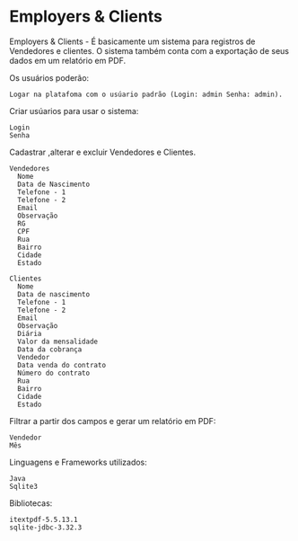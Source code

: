 # Employers & Clients

Employers & Clients - É basicamente um sistema para registros de Vendedores e clientes. O sistema também conta com a exportação de seus dados em um relatório em PDF.

Os usuários poderão:
    
    Logar na platafoma com o usúario padrão (Login: admin Senha: admin).
  
  Criar usúarios para usar o sistema:
  
    Login
    Senha
    
  Cadastrar ,alterar e excluir Vendedores e Clientes.
  
    Vendedores
      Nome
      Data de Nascimento
      Telefone - 1
      Telefone - 2
      Email
      Observação
      RG
      CPF
      Rua
      Bairro
      Cidade
      Estado
    
    Clientes
      Nome
      Data de nascimento
      Telefone - 1
      Telefone - 2
      Email
      Observação
      Diária
      Valor da mensalidade
      Data da cobrança
      Vendedor
      Data venda do contrato
      Número do contrato
      Rua
      Bairro
      Cidade
      Estado
      
Filtrar a partir dos campos e gerar um relatório em PDF:

    Vendedor
    Mês

Linguagens e Frameworks utilizados:

    Java
    Sqlite3
  
Bibliotecas:

    itextpdf-5.5.13.1
    sqlite-jdbc-3.32.3
      
    
      
